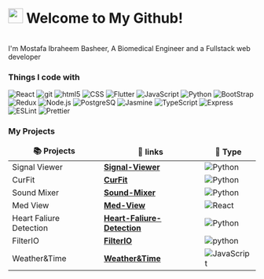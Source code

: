 <h1><img src="https://emojis.slackmojis.com/emojis/images/1531849430/4246/blob-sunglasses.gif?1531849430" width="30"/> Welcome to My Github!</h1>


<p></br> I'm Mostafa Ibraheem Basheer, A Biomedical Engineer and a Fullstack web developer</p>
<h3>Things I code with</h3>
<p>
  <img alt="React" src="https://img.shields.io/badge/-React-45b8d8?style=flat-square&logo=react&logoColor=white" />
  <img alt="git" src="https://img.shields.io/badge/-Git-F05032?style=flat-square&logo=git&logoColor=white" />
  <img alt="html5" src="https://img.shields.io/badge/-HTML5-E34F26?style=flat-square&logo=html5&logoColor=white" />
  <img alt="CSS" src="https://img.shields.io/badge/-CSS3-blueviolet?style=flat-square&logo=CSS3&logoColor=white" />
  <img alt="Flutter" src="https://img.shields.io/badge/-Flutter-598496?style=flat-square&logo=Flutter&logoColor=white" />
  <img alt="JavaScript" src="https://img.shields.io/badge/-JavaScript-yellow?style=flat-square&logo=JavaScript&logoColor=white" />
  <img alt="Python" src="https://img.shields.io/badge/-Python-blue?style=flat-square&logo=Python&logoColor=white" />
  <img alt="BootStrap" src="https://img.shields.io/badge/-BootStrap-ff69b4?style=flat-square&logo=BootStrap&logoColor=white" />
  <img alt="Redux" src="https://img.shields.io/badge/-Redux-purple?style=flat-square&logo=Redux&logoColor=white" />
  <img alt="Node.js" src="https://img.shields.io/badge/-Node.js-339933?style=flat-square&logo=Node.js&logoColor=white" />
  <img alt="PostgreSQ" src="https://img.shields.io/badge/-PostgreSQL-4169E1?style=flat-square&logo=PostgreSQL&logoColor=white" />
  <img alt="Jasmine" src="https://img.shields.io/badge/-Jasmine-8A4182?style=flat-square&logo=jasmine&logoColor=white" />
  <img alt="TypeScript" src="https://img.shields.io/badge/-TypeScript-3178C6?style=flat-square&logo=TypeScript&logoColor=white" />
  <img alt="Express" src="https://img.shields.io/badge/-Express-000000?style=flat-square&logo=Express&logoColor=white" />
  <img alt="ESLint" src="https://img.shields.io/badge/-ESLint-4B32C3?style=flat-square&logo=ESLint&logoColor=white" />
  <img alt="Prettier" src="https://img.shields.io/badge/-Prettier-F7B000?style=flat-square&logo=Prettier&logoColor=white" />
</p>
<h3>My Projects</h3>
<table>
  <thead align="center">
    <tr border: none;>
      <td><b>📚 Projects</b></td>
      <td><b>🔗 links</b></td>
      <td><b>🎁 Type</b></td>
    </tr>
  </thead>
  <tbody>
    <tr>
      <td>Signal Viewer</td>
      <td><a href="https://github.com/Mostafa-Ibraheem-basheer/Signal-viewer"><b>Signal-Viewer</b></a></td>
      <td><img alt="Python" src="https://img.shields.io/badge/-PythonWindowsApplication-blue?style=flat-square&logo=Python&logoColor=white" /></td>
    </tr>
    <tr>
      <td>CurFit</td>
      <td><a href="https://github.com/Mostafa-Ibraheem-basheer/CurFit"><b>CurFit</b></a></td>
     <td><img alt="Python" src="https://img.shields.io/badge/-PythonWindowsApplication-blue?style=flat-square&logo=Python&logoColor=white" /></td>
    </tr>
    <tr>
      <td>Sound Mixer</td>
      <td><a href="https://github.com/Mostafa-Ibraheem-basheer/Sound-Mixer"><b>Sound-Mixer</b></a></td>
      <td><img alt="Python" src="https://img.shields.io/badge/-PythonWindowsApplication-blue?style=flat-square&logo=Python&logoColor=white" /></td>
    </tr>
    <tr>
      <td>Med View</td>
      <td><a href="https://github.com/Mostafa-Ibraheem-basheer/MedView"><b>Med-View</b></a></td>
      <td><img alt="React" src="https://img.shields.io/badge/-ReactWebApplication-45b8d8?style=flat-square&logo=react&logoColor=white" /></td>
    </tr>
    <tr>
      <td>Heart Faliure Detection</td>
      <td><a href="https://github.com/Mostafa-Ibraheem-basheer/heart-failure-detection"><b>Heart-Faliure-Detection</b></a></td>
      <td><img alt="Python" src="https://img.shields.io/badge/-MachineLearning-red?style=flat-square&logo=OpenAI&logoColor=white" /></td>
    </tr>
    <tr>
      <td>FilterIO</td>
      <td><a href="https://github.com/Mostafa-Ibraheem-basheer/FilterIO"><b>FilterIO</b></a></td>
      <td><img alt="python" src="https://img.shields.io/badge/-PythonWindowsApplication-blue?style=flat-square&logo=python&logoColor=white" /></td>
    </tr>
    <tr>
      <td>Weather&Time</td>
      <td><a href="https://github.com/Mostafa-Ibraheem-basheer/Weather-Time"><b>Weather&Time</b></a></td>
      <td><img alt="JavaScript" src="https://img.shields.io/badge/-JavaScriptsWebApplication-yellow?style=flat-square&logo=JavaScript&logoColor=white" /></td>
    </tr>
  </tbody>
</table>
